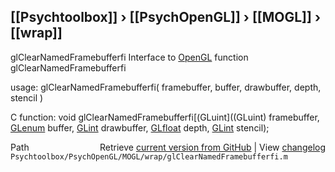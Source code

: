 ## [[Psychtoolbox]] &#8250; [[PsychOpenGL]] &#8250; [[MOGL]] &#8250; [[wrap]]

glClearNamedFramebufferfi  Interface to [OpenGL](OpenGL) function glClearNamedFramebufferfi  
  
usage:  glClearNamedFramebufferfi( framebuffer, buffer, drawbuffer, depth, stencil )  
  
C function:  void glClearNamedFramebufferfi[(GLuint]((GLuint) framebuffer, [GLenum](GLenum) buffer, [GLint](GLint) drawbuffer, [GLfloat](GLfloat) depth, [GLint](GLint) stencil);  




<div class="code_header" style="text-align:right;">
  <span style="float:left;">Path&nbsp;&nbsp;</span> <span class="counter">Retrieve <a href=
  "https://raw.github.com/Psychtoolbox-3/Psychtoolbox-3/beta/Psychtoolbox/PsychOpenGL/MOGL/wrap/glClearNamedFramebufferfi.m">current version from GitHub</a> | View <a href=
  "https://github.com/Psychtoolbox-3/Psychtoolbox-3/commits/beta/Psychtoolbox/PsychOpenGL/MOGL/wrap/glClearNamedFramebufferfi.m">changelog</a></span>
</div>
<div class="code">
  <code>Psychtoolbox/PsychOpenGL/MOGL/wrap/glClearNamedFramebufferfi.m</code>
</div>

